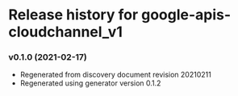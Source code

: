 # Release history for google-apis-cloudchannel_v1

### v0.1.0 (2021-02-17)

* Regenerated from discovery document revision 20210211
* Regenerated using generator version 0.1.2


